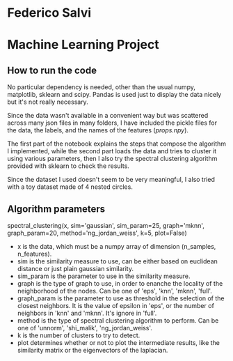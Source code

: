 # Federico Salvi 
# Machine Learning Project

## How to run the code

No particular dependency is needed, other than the usual numpy, matplotlib, sklearn and scipy. Pandas is used just to display the data nicely but it's not really necessary.

Since the data wasn't available in a convenient way but was scattered across many json files in many folders, I have included the pickle files for the data, the labels, and the names of the features (*props.npy*).

The first part of the notebook explains the steps that compose the algorithm I implemented, while the second part loads the data and tries to cluster it using various parameters, then I also try the spectral clustering algorithm provided with sklearn to check the results. 

Since the dataset I used doesn't seem to be very meaningful, I also tried with a toy dataset made of 4 nested circles.

## Algorithm parameters
spectral_clustering(x, sim='gaussian', sim_param=25, graph='mknn', graph_param=20, method='ng_jordan_weiss', k=5, plot=False)

- x is the data, which must be a numpy array of dimension (n_samples, n_features).
- sim is the similarity measure to use, can be either based on euclidean distance or just plain gaussian similarity.
- sim_param is the parameter to use in the similarity measure.
- graph is the type of graph to use, in order to enanche the locality of the neighborhood of the nodes. Can be one of 'eps', 'knn', 'mknn', 'full'.
- graph_param is the parameter to use as threshold in the selection of the closest neighbors. It is the value of epsilon in 'eps', or the number of neighbors in 'knn' and 'mknn'. It's ignore in 'full'.
- method is the type of spectral clustering algorithm to perform. Can be one of 'unnorm', 'shi_malik', 'ng_jordan_weiss'.
- k is the number of clusters to try to detect.
- plot determines whether or not to plot the intermediate results, like the similarity matrix or the eigenvectors of the laplacian.